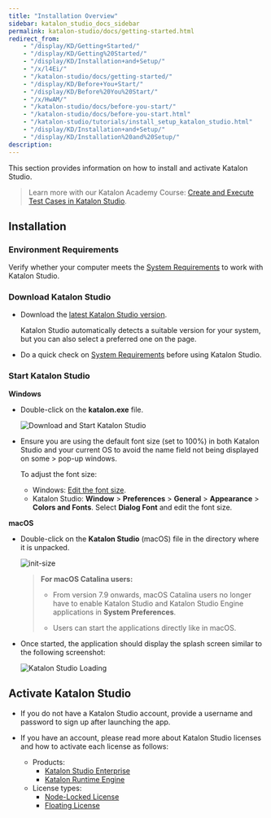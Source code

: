 ```yaml
---
title: "Installation Overview"
sidebar: katalon_studio_docs_sidebar
permalink: katalon-studio/docs/getting-started.html
redirect_from:
    - "/display/KD/Getting+Started/"
    - "/display/KD/Getting%20Started/"
    - "/display/KD/Installation+and+Setup/"
    - "/x/l4Ei/"
    - "/katalon-studio/docs/getting-started/"
    - "/display/KD/Before+You+Start/"
    - "/display/KD/Before%20You%20Start/"
    - "/x/HwAM/"
    - "/katalon-studio/docs/before-you-start/"
    - "/katalon-studio/docs/before-you-start.html"
    - "/katalon-studio/tutorials/install_setup_katalon_studio.html"
    - "/display/KD/Installation+and+Setup/"
    - "/display/KD/Installation%20and%20Setup/"
description:
---
```


This section provides information on how to install and activate Katalon Studio.

> Learn more with our Katalon Academy Course: [Create and Execute Test Cases in Katalon Studio](https://academy.katalon.com/courses/create-execute-test-cases//?utm_source=kat_docs_install&utm_medium=top_link&utm_campaign=academy_promotion).

## Installation

### Environment Requirements

Verify whether your computer meets the [System Requirements](http://docs.katalon.com/display/KD/System+Requirements) to work with Katalon Studio.

### Download Katalon Studio

* Download the [latest Katalon Studio version](https://www.katalon.com/download/). 

   Katalon Studio automatically detects a suitable version for your system, but you can also select a preferred one on the page. 

* Do a quick check on [System Requirements](/display/KD/System+Requirements) before using Katalon Studio.

### Start Katalon Studio

**Windows**

- Double-click on the **katalon.exe** file.

   ![Download and Start Katalon Studio](https://github.com/katalon-studio/docs-images/raw/master/katalon-studio/tutorials/install_setup_katalon_studio/Starting-Katalon-Studio.png)

- Ensure you are using the default font size (set to 100%) in both Katalon Studio and your current OS to avoid the name field not being displayed on some > pop-up windows.

    To adjust the font size:
    * Windows: [Edit the font size](https://www.pcworld.com/article/242942/how_to_change_font_size.html).
    * Katalon Studio: **Window** > **Preferences** > **General** > **Appearance** > **Colors and Fonts**. Select **Dialog Font** and edit the font size.

**macOS**

- Double-click on the **Katalon Studio** (macOS) file in the directory where it is unpacked.

   ![](https://github.com/katalon-studio/docs-images/raw/master/katalon-studio/tutorials/install_setup_katalon_studio/Katalon-MacOS.png "init-size")

   > **For macOS Catalina users:**
   > 
   > - From version 7.9 onwards, macOS Catalina users no longer have to enable Katalon Studio and Katalon Studio Engine applications in **System Preferences**. 
   > 
   > - Users can start the applications directly like in macOS.

- Once started, the application should display the splash screen similar to the following screenshot:

   ![Katalon Studio Loading](https://github.com/katalon-studio/docs-images/raw/master/katalon-studio/tutorials/install_setup_katalon_studio/image2016-10-20-143A113A21.png)

## Activate Katalon Studio

- If you do not have a Katalon Studio account, provide a username and password to sign up after launching the app. 

- If you have an account, please read more about Katalon Studio licenses and how to activate each license as follows:

    - Products:
        - [Katalon Studio Enterprise](https://docs.katalon.com/katalon-studio/docs/license.html#katalon-studio-enterprise)
        - [Katalon Runtime Engine](https://docs.katalon.com/katalon-studio/docs/license.html#katalon-runtime-engine)
    - License types:
        - [Node-Locked License](https://docs.katalon.com/katalon-studio/docs/license.html#node-locked-license)
        - [Floating License](https://docs.katalon.com/katalon-studio/docs/license.html#floating-license)